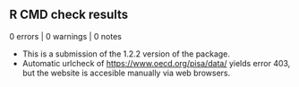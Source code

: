 ## R CMD check results

0 errors | 0 warnings | 0 notes

* This is a submission of the 1.2.2 version of the package.
* Automatic urlcheck of https://www.oecd.org/pisa/data/ yields error 403, but
the website is accesible manually via web browsers.